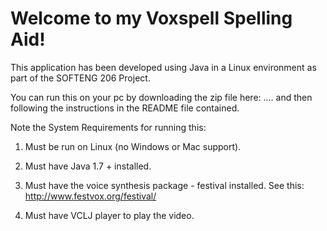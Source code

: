 # Welcome to my Voxspell Spelling Aid!
This application has been developed using Java in a Linux environment as part of the SOFTENG 206 Project.

You can run this on your pc by downloading the zip file here: .... and then following the instructions in the README file contained. 

Note the System Requirements for running this:
1. Must be run on Linux (no Windows or Mac support).

2. Must have Java 1.7 + installed.

3. Must have the voice synthesis package - festival installed. See this: http://www.festvox.org/festival/

4. Must have VCLJ player to play the video.


